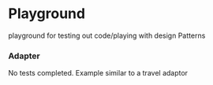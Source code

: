 # Playground
 playground for testing out code/playing with design Patterns
 
 ### Adapter
 No tests completed. 
 Example similar to a travel adaptor
